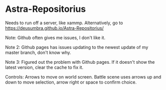 # Astra-Repositorius
Needs to run off a server, like xammp.
Alternatively, go to https://deusumbra.github.io/Astra-Repositorius/

Note: Github often gives me issues, I don't like it.

Note 2: Github pages has issues updating to the newest update of my master branch, don't know why.

Note 3: Figured out the problem with Github pages. If it doesn't show the latest version, clear the cache to fix it.

Controls: Arrows to move on world screen. Battle scene uses arrows up and down to move selection, arrow right or space to confirm choice.
